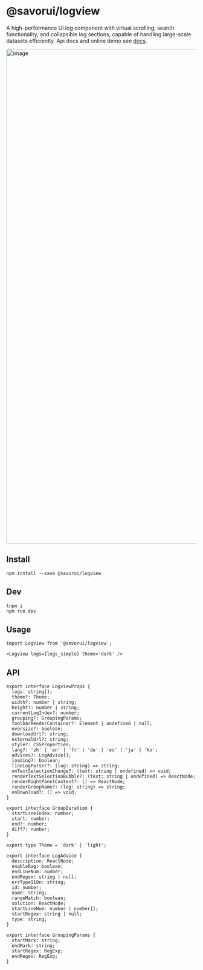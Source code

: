 # @savorui/logview

A high-performance UI log component with virtual scrolling, search functionality, and collapsible log sections, capable of handling large-scale datasets efficiently. Api docs and online demo see [docs](https://joebon.vercel.app/?path=/docs/example-logview--docs).

<img width="1308" alt="image" src="https://github.com/user-attachments/assets/f14a654c-4211-4152-af41-47e0127e39a9" />


## Install
```
npm install --save @savorui/logview
```

## Dev
```
tnpm i
npm run dev
```

## Usage
```tsx
import Logview from '@savorui/logview';

<Logview logs={logs_simple} theme='dark' />
```

## API
```tsx
export interface LogviewProps {
  logs: string[];
  theme?: Theme;
  width?: number | string;
  height?: number | string;
  currentLogIndex?: number;
  grouping?: GroupingParams;
  toolbarRenderContainer?: Element | undefined | null;
  oversize?: boolean;
  downloadUrl?: string;
  externalUrl?: string;
  style?: CSSProperties;
  lang?: 'zh' | 'en' | 'fr' | 'de' | 'es' | 'ja' | 'ko';
  advices?: LogAdvice[];
  loading?: boolean;
  lineLogParser?: (log: string) => string;
  onTextSelectionChange?: (text: string | undefined) => void;
  renderTextSelectionBubble?: (text: string | undefined) => ReactNode;
  renderRightPanelContent?: () => ReactNode;
  renderGroupName?: (log: string) => string;
  onDownload?: () => void;
}

export interface GroupDuration {
  startLineIndex: number;
  start: number;
  end?: number;
  diff?: number;
}

export type Theme = 'dark' | 'light';

export interface LogAdvice {
  description: ReactNode;
  enableRag: boolean;
  endLineNum: number;
  endRegex: string | null;
  errTypeI18n: string;
  id: number;
  name: string;
  rangeMatch: boolean;
  solution: ReactNode;
  startLineNum: number | number[];
  startRegex: string | null;
  type: string;
}

export interface GroupingParams {
  startMark: string;
  endMark: string;
  startRegex: RegExp;
  endRegex: RegExp;
}
```
